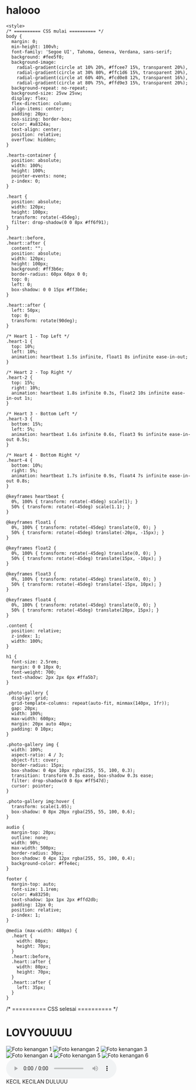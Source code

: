 # halooo
<!-- ===========================
     HTML (struktur halaman)
=========================== -->
<!DOCTYPE html>
<html lang="id">
<head>
  <meta charset="UTF-8" />
  <meta name="viewport" content="width=device-width, initial-scale=1" />
  <title>Romantic Love Page</title>
  <div class="hearts-container">
  <div class="heart heart-1"></div>
  <div class="heart heart-2"></div>
  <div class="heart heart-3"></div>
  <div class="heart heart-4"></div>
</div>

  <!-- ===========================
       CSS (style halaman)
  =========================== -->
    <style>
    /* ========== CSS mulai ========== */
    body {
      margin: 0;
      min-height: 100vh;
      font-family: 'Segoe UI', Tahoma, Geneva, Verdana, sans-serif;
      background: #fee5f0;
      background-image:
        radial-gradient(circle at 10% 20%, #ffcee7 15%, transparent 20%),
        radial-gradient(circle at 30% 80%, #ffc1d6 15%, transparent 20%),
        radial-gradient(circle at 60% 40%, #fcd0e8 12%, transparent 16%),
        radial-gradient(circle at 80% 75%, #ffd9e3 15%, transparent 20%);
      background-repeat: no-repeat;
      background-size: 25vw 25vw;
      display: flex;
      flex-direction: column;
      align-items: center;
      padding: 20px;
      box-sizing: border-box;
      color: #a8324a;
      text-align: center;
      position: relative;
      overflow: hidden;
    }

    .hearts-container {
      position: absolute;
      width: 100%;
      height: 100%;
      pointer-events: none;
      z-index: 0;
    }

    .heart {
      position: absolute;
      width: 120px;
      height: 100px;
      transform: rotate(-45deg);
      filter: drop-shadow(0 0 8px #ff6f91);
    }

    .heart::before,
    .heart::after {
      content: "";
      position: absolute;
      width: 120px;
      height: 100px;
      background: #ff3b6e;
      border-radius: 60px 60px 0 0;
      top: 0;
      left: 0;
      box-shadow: 0 0 15px #ff3b6e;
    }

    .heart::after {
      left: 50px;
      top: 0;
      transform: rotate(90deg);
    }

    /* Heart 1 - Top Left */
    .heart-1 {
      top: 10%;
      left: 10%;
      animation: heartbeat 1.5s infinite, float1 8s infinite ease-in-out;
    }

    /* Heart 2 - Top Right */
    .heart-2 {
      top: 15%;
      right: 10%;
      animation: heartbeat 1.8s infinite 0.3s, float2 10s infinite ease-in-out 1s;
    }

    /* Heart 3 - Bottom Left */
    .heart-3 {
      bottom: 15%;
      left: 5%;
      animation: heartbeat 1.6s infinite 0.6s, float3 9s infinite ease-in-out 0.5s;
    }

    /* Heart 4 - Bottom Right */
    .heart-4 {
      bottom: 10%;
      right: 5%;
      animation: heartbeat 1.7s infinite 0.9s, float4 7s infinite ease-in-out 0.8s;
    }

    @keyframes heartbeat {
      0%, 100% { transform: rotate(-45deg) scale(1); }
      50% { transform: rotate(-45deg) scale(1.1); }
    }

    @keyframes float1 {
      0%, 100% { transform: rotate(-45deg) translate(0, 0); }
      50% { transform: rotate(-45deg) translate(-20px, -15px); }
    }

    @keyframes float2 {
      0%, 100% { transform: rotate(-45deg) translate(0, 0); }
      50% { transform: rotate(-45deg) translate(15px, -10px); }
    }

    @keyframes float3 {
      0%, 100% { transform: rotate(-45deg) translate(0, 0); }
      50% { transform: rotate(-45deg) translate(-15px, 10px); }
    }

    @keyframes float4 {
      0%, 100% { transform: rotate(-45deg) translate(0, 0); }
      50% { transform: rotate(-45deg) translate(20px, 15px); }
    }

    .content {
      position: relative;
      z-index: 1;
      width: 100%;
    }

    h1 {
      font-size: 2.5rem;
      margin: 0 0 10px 0;
      font-weight: 700;
      text-shadow: 2px 2px 6px #ffa5b7;
    }

    .photo-gallery {
      display: grid;
      grid-template-columns: repeat(auto-fit, minmax(140px, 1fr));
      gap: 20px;
      width: 100%;
      max-width: 600px;
      margin: 20px auto 40px;
      padding: 0 10px;
    }

    .photo-gallery img {
      width: 100%;
      aspect-ratio: 4 / 3;
      object-fit: cover;
      border-radius: 15px;
      box-shadow: 0 4px 10px rgba(255, 55, 100, 0.3);
      transition: transform 0.3s ease, box-shadow 0.3s ease;
      filter: drop-shadow(0 0 6px #ff547d);
      cursor: pointer;
    }

    .photo-gallery img:hover {
      transform: scale(1.05);
      box-shadow: 0 8px 20px rgba(255, 55, 100, 0.6);
    }

    audio {
      margin-top: 20px;
      outline: none;
      width: 90%;
      max-width: 500px;
      border-radius: 30px;
      box-shadow: 0 4px 12px rgba(255, 55, 100, 0.4);
      background-color: #ffe4ec;
    }

    footer {
      margin-top: auto;
      font-size: 1.1rem;
      color: #a83250;
      text-shadow: 1px 1px 2px #ffd2db;
      padding: 12px 0;
      position: relative;
      z-index: 1;
    }

    @media (max-width: 480px) {
      .heart {
        width: 80px;
        height: 70px;
      }
      .heart::before,
      .heart::after {
        width: 80px;
        height: 70px;
      }
      .heart::after {
        left: 35px;
      }
    }
</style>
    /* ========== CSS selesai ========== */
  </style>
</head>
<body>
  <h1>LOVYOUUUU</h1>
  <div class="heart" aria-label="Love Heart" role="img"></div>

  <div class="photo-gallery">
    <img src="img/foto1.jpg" alt="Foto kenangan 1" />
    <img src="img/foto2.jpg" alt="Foto kenangan 2" />
    <img src="img/foto3.jpg" alt="Foto kenangan 3" />
    <img src="img/foto4.jpg" alt="Foto kenangan 4" />
    <img src="img/foto5.jpg" alt="Foto kenangan 5" />
    <img src="img/foto6.jpg" alt="Foto kenangan 6" />
  </div>

  <audio controls autoplay loop>
    <source src="NOTHING'S GONNA CHANGE MY LOVE FOR YOU (with lyrics) - GEORGE BENSON [Tr97MQiqW38].mp3" type="audio/mpeg" />
    Browser Anda tidak mendukung pemutar audio.
  </audio>

  <footer>KECIL KECILAN DULUUU</footer>
</body>
</html>
